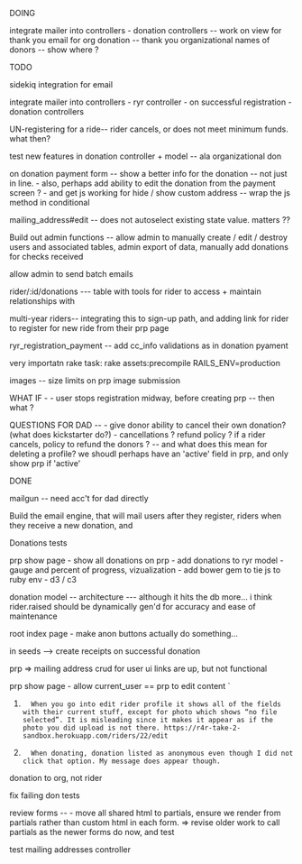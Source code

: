 DOING

integrate mailer into controllers
	- donation controllers 
		-- work on view for thank you email for org donation
		-- thank you organizational names of donors -- show where ? 

TODO

sidekiq integration for email

integrate mailer into controllers
	- ryr controller - on successful registration
	- donation controllers 


UN-registering for a ride-- rider cancels, or does not meet minimum funds. what then? 


test new features in donation controller + model -- ala organizational don

on donation payment form 
	-- show a better info for the donation -- not just in line.
	- also, perhaps add ability to edit the donation from the payment screen ? 
	- and get js working for hide / show custom address -- wrap the js method in conditional


mailing_address#edit -- does not autoselect existing state value. matters ??


Build out admin functions -- allow admin to manually create / edit / destroy users and associated tables, admin export of data, manually add donations for checks received

allow admin to send batch emails

rider/:id/donations --- table with tools for rider to access + maintain relationships with 

multi-year riders-- integrating this to sign-up path, and adding link for rider to register for new ride from their prp page

ryr_registration_payment -- 
	add cc_info validations as in donation pyament 

very importatn rake task:
	rake assets:precompile RAILS_ENV=production

images -- size limits on prp image submission


WHAT IF - 
	- user stops registration midway, before creating prp -- then what ?

QUESTIONS FOR DAD --
	- give donor ability to cancel their own donation? (what does kickstarter do?)
	- cancellations ? refund policy ? if a rider cancels, policy to refund the donors ? 
		-- and what does this mean for deleting a profile? we shoudl perhaps have an 'active' field in prp, and only show prp if 'active'

DONE

mailgun -- need acc't for dad directly 

Build the email engine, that will mail users after they register, riders when they receive a new donation, and 

Donations tests

prp show page 
	- show all donations on prp 
		- add donations to ryr model
	- gauge and percent of progress, vizualization
		- add bower gem to tie js to ruby env
		- d3 / c3

donation model --
	architecture --- 
		although it hits the db more... i think rider.raised should be dynamically gen'd for accuracy and ease of maintenance 

root index page
	- make anon buttons actually do something...

in seeds --> create receipts on successful donation

prp => mailing address crud for user ui
	links are up, but not functional

prp show page 
	- allow current_user == prp to edit content
`

1.       When you go into edit rider profile it shows all of the fields with their current stuff, except for photo which shows “no file selected”. It is misleading since it makes it appear as if the photo you did upload is not there. https://r4r-take-2-sandbox.herokuapp.com/riders/22/edit



2.       When donating, donation listed as anonymous even though I did not click that option. My message does appear though.

donation to org, not rider

fix failing don tests

review forms -- 
	- move all shared html to partials, ensure we render from partials rather than custom html in each form. => revise older work to call partials as the newer forms do now, and test

test mailing addresses controller

